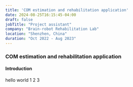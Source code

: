 ```yaml
---
title: 'COM estimation and rehabilitation application'
date: 2024-08-25T16:15:45-04:00
draft: false
jobTitle: "Project assistant"
company: "Brain-robot Rehabilitation Lab"
location: "Shenzhen, China"
duration: "Oct 2022 - Aug 2023"
---
```


### COM estimation and rehabilitation application

#### Introduction

<!--random text-->
hello world 1 2 3
